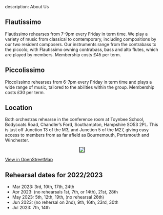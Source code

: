 <head>
    description: About Us
    </head>

## Flautissimo

Flautissimo rehearses from 7-9pm every Friday in term time. We play a variety of music from classical to contemporary, including compositions by our two resident composers.  Our instruments range from the contrabass to the piccolo, with Flautissimo owning contrabass, bass and alto flutes, which are played by members.  Membership costs £45 per term.

## Piccolissimo

Piccolissimo rehearses from 6-7pm every Friday in term time and plays a wide range of music, tailored to the abilities within the group. Membership costs £30 per term.

## Location

Both orchestras rehearse in the conference room at Toynbee School, Bodycoats Road, Chandler’s Ford, Southampton, Hampshire SO53 2PL.  This is just off Junction 13 of the M3, and Junction 5 of the M27, giving easy access to members from as far afield as Bournemouth, Portsmouth and Winchester.

<div align="center">
    <img src="https://lynneflute.github.io/Flautissimo/imgs/map.jpg" style = "border: 1px solid black; padding: 0" > 
  </div>
  
[View in OpenStreetMap](https://www.openstreetmap.org/#map=16/50.9760/-1.3736 )

## Rehearsal dates for 2022/2023

- Mar 2023: 3rd, 10th, 17th, 24th
- Apr 2023: (no rehearsals 1st, 7th, or 14th), 21st, 28th
- May 2023: 5th, 12th, 19th, (no rehearsal 26th)
- Jun 2023: (no rehersal on 2nd), 9th, 16th, 23rd, 30th
- Jul 2023: 7th, 14th
